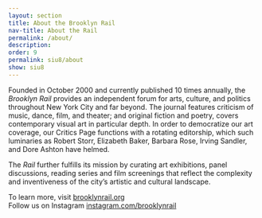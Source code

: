 ```yaml
---
layout: section
title: About the Brooklyn Rail
nav-title: About the Rail
permalink: /about/
description:
order: 9
permalink: siu8/about
show: siu8
---
```


Founded in October 2000 and currently published 10 times annually, the _Brooklyn Rail_ provides an independent forum for arts, culture, and politics throughout New York City and far beyond. The journal features criticism of music, dance, film, and theater; and original fiction and poetry, covers contemporary visual art in particular depth. In order to democratize our art coverage, our Critics Page functions with a rotating editorship, which such luminaries as Robert Storr, Elizabeth Baker, Barbara Rose, Irving Sandler, and Dore Ashton have helmed.

The _Rail_ further fulfills its mission by curating art exhibitions, panel discussions, reading series and film screenings that reflect the complexity and inventiveness of the city’s artistic and cultural landscape.

To learn more, visit [brooklynrail.org](https://brooklynrail.org/)<br/>
Follow us on Instagram [instagram.com/brooklynrail](https://www.instagram.com/brooklynrail/)
